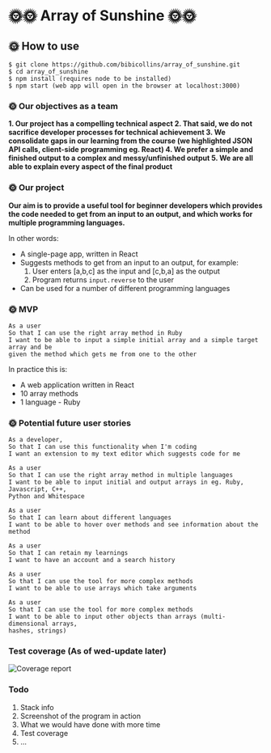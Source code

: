 # 🌞🌞 Array of Sunshine 🌞🌞

## 🌞 How to use

```
$ git clone https://github.com/bibicollins/array_of_sunshine.git
$ cd array_of_sunshine
$ npm install (requires node to be installed)
$ npm start (web app will open in the browser at localhost:3000)
```

### 🌞 Our objectives as a team

**1. Our project has a compelling technical aspect
2. That said, we do not sacrifice developer processes for technical achievement
3. We consolidate gaps in our learning from the course (we highlighted JSON API calls, client-side programming eg. React)
4. We prefer a simple and finished output to a complex and messy/unfinished output
5. We are all able to explain every aspect of the final product**

### 🌞 Our project

**Our aim is to provide a useful tool for beginner developers which provides the code needed to get from an input to an output, and which works for multiple programming languages.**

In other words:
- A single-page app, written in React
- Suggests methods to get from an input to an output, for example:
    1. User enters [a,b,c] as the input and [c,b,a] as the output
    2. Program returns `input.reverse` to the user
- Can  be used for a number of different programming languages

### 🌞 MVP
```
As a user
So that I can use the right array method in Ruby
I want to be able to input a simple initial array and a simple target array and be
given the method which gets me from one to the other
```
In practice this is:
- A web application written in React
- 10 array methods
- 1 language - Ruby

### 🌞 Potential future user stories

```
As a developer,
So that I can use this functionality when I'm coding
I want an extension to my text editor which suggests code for me

As a user
So that I can use the right array method in multiple languages
I want to be able to input initial and output arrays in eg. Ruby, Javascript, C++,
Python and Whitespace

As a user
So that I can learn about different languages
I want to be able to hover over methods and see information about the method

As a user
So that I can retain my learnings
I want to have an account and a search history

As a user
So that I can use the tool for more complex methods
I want to be able to use arrays which take arguments

As a user
So that I can use the tool for more complex methods
I want to be able to input other objects than arrays (multi-dimensional arrays,
hashes, strings)
```
### Test coverage (As of wed-update later)
![Coverage report](https://imgur.com/zjWEMoc.png)

### Todo
1. Stack info
2. Screenshot of the program in action
3. What we would have done with more time
4. Test coverage
5. ...
